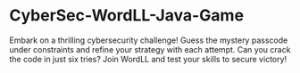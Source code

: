# CyberSec-WordLL-Java-Game
Embark on a thrilling cybersecurity challenge! Guess the mystery passcode under constraints and refine your strategy with each attempt. Can you crack the code in just six tries? Join WordLL and test your skills to secure victory!
